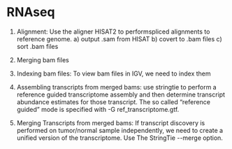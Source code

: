 # RNAseq

1. Alignment: Use the aligner HISAT2 to performspliced alignments to reference genome.
a) output .sam from HISAT
b) covert to .bam files 
c) sort .bam files

2. Merging bam files

3. Indexing bam files: To view bam files in IGV, we need to index them

4. Assembling transcripts from merged bams: use stringtie to perform a reference guided transcriptome assembly and then determine transcript abundance estimates for those transcript. The so called “reference guided” mode is specified with -G ref_transcriptome.gtf. 

5. Merging Transcripts from merged bams: If transcript discovery is performed on tumor/normal sample independently, we need to create a unified version of the transcriptome. Use The StringTie --merge option.
